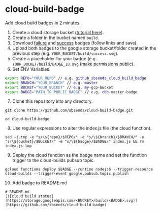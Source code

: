 # cloud-build-badge

Add cloud build badges in 2 minutes.

1) Create a cloud storage bucket ([tutorial here](https://cloud.google.com/storage/docs/creating-buckets)).
2) Create a folder in the bucket named `build`.
3) Download [failure](https://storage.googleapis.com/tensortask-static/build/failure.svg) and [success](https://storage.googleapis.com/tensortask-static/build/success.svg) badges (follow links and save).
4) Upload both badges to the google storage bucket/folder created in the previous step (e.g. `YOUR_BUCKET/build/success.svg`).
5) Create a placeholder for your badge (e.g. `YOUR_BUCKET/build/BADGE_ID.svg` (make permissions public).
6) Set ENV Variables.

```bash
export REPO="YOUR_REPO" // e.g. github_sbsends_cloud_build_badge
export BRANCH="YOUR_BRANCH" // e.g. master
export BUCKET="YOUR_BUCKET" // e.g. my-gcp-bucket
export BADGE="PATH_TO_PUBLIC_BADGE" // e.g. cbb-master-badge
```

7) Clone this repository into any directory.

`git clone https://github.com/sbsends/cloud-build-badge.git`

`cd cloud-build-badge`

8) Use regular expressions to alter the index.js file (the cloud function).

`sed -i.tmp -e "s/\${repo}/$REPO/" -e "s/\${branch}/$BRANCH/" -e "s/\${bucket}/$BUCKET/" -e "s/\${badge}/$BADGE/" index.js && rm index.js.tmp`

9) Deploy the cloud function as the badge name and set the function trigger to the cloud-builds pubsub topic.

`gcloud functions deploy $BADGE --runtime nodejs6 --trigger-resource cloud-builds --trigger-event google.pubsub.topic.publish`

10) Add badge to README.md
```
# README.md
[![cloud build status](https://storage.googleapis.com/<BUCKET>/build/<BADGE>.svg)](https://github.com/sbsends/cloud-build-badge)
```
